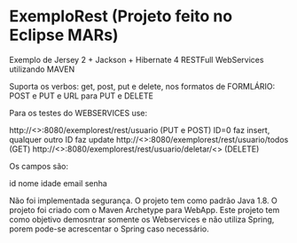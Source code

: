 # ExemploRest (Projeto feito no Eclipse MARs)

Exemplo de Jersey 2 + Jackson + Hibernate 4 RESTFull WebServices utilizando MAVEN

Suporta os verbos: get, post, put e delete, nos formatos de FORMLÁRIO: POST e PUT e URL para PUT e DELETE

Para os testes do WEBSERVICES use: 

http://<<server>>:8080/exemplorest/rest/usuario (PUT e POST) ID=0 faz insert, qualquer outro ID faz update
http://<<server>>:8080/exemplorest/rest/usuario/todos (GET)
http://<<server>>:8080/exemplorest/rest/usuario/deletar/<<ID>> (DELETE)

Os campos são:

id
nome
idade
email
senha

Não foi implementada segurança. O projeto tem como padrão Java 1.8. O projeto foi criado com o Maven Archetype para WebApp.
Este projeto tem como objetivo demosntrar somente os Webservices e não utiliza Spring, porem pode-se acrescentar o Spring caso necessário.


